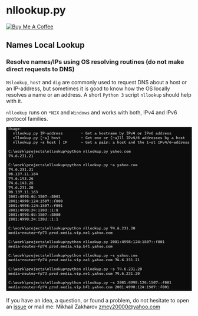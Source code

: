 # nllookup.py

<a href="https://www.buymeacoffee.com/mezantrop" target="_blank"><img src="https://cdn.buymeacoffee.com/buttons/default-orange.png" alt="Buy Me A Coffee" height="41" width="174"></a>

## Names Local Lookup
### Resolve names/IPs using OS resolving routines (do not make direct requests to DNS)

`Nslookup`, `host` and `dig` are commonly used to request DNS about a host or an IP-address, but sometimes it is good
to know how the OS locally resolves a name or an address. A short `Python 3` script `nllookup` should help with it.

`nllookup` runs on `*NIX` and `Windows` and works with both, IPv4 and IPv6 protocol families.

![nllookup](media/nllookup.png)

If you have an idea, a question, or found a problem, do not hesitate to open an
[issue](https://github.com/mezantrop/nllookup/issues) or mail me: Mikhail Zakharov <zmey20000@yahoo.com>
